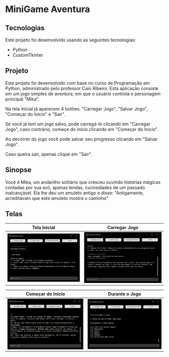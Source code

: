 # MiniGame Aventura

## Tecnologias
Este projeto foi desenvolvido usando as seguintes tecnologias:
- Python
- CustomTkinter

## Projeto
Este projeto foi desenvolvido com base no curso de Programação em Python, administrado pelo professor Caio Ribeiro. Esta aplicação consiste em um jogo simples de aventura, em que o usuário controla o personagem principal "Mika".

Na tela inicial já aparecem 4 botões: "Carregar Jogo", "Salvar Jogo", "Começar do Início" e "Sair".

Se você já tem um jogo salvo, pode carregá-lo clicando em "Carregar Jogo", caso contrário, começe do início clicando em "Começar do Início".

Ao decorrer do jogo você pode salvar seu progresso clicando em "Salvar Jogo".

Caso queira sair, apenas clique em "Sair".

## Sinopse
Você é Mika, um andarilho solitário que cresceu ouvindo histórias mágicas contadas por sua avó, apenas lendas, curiosidades de um passado inalcançável. Ela lhe deu um amuleto antigo e disse: "Antigamente, acreditavam que este amuleto mostra o caminho"

## Telas
| Tela Inicial | Carregar Jogo |
| ---  | --- |
| ![Tela Inicial](resources/tela-inicio.png) | ![Carregar Jogo](resources/tela-carregar-jogo.png) |

| Começar do Início | Durante o Jogo |
| ---  | --- |
| ![Começar do Início](resources/tela-comecar-inicio.png) | ![Durante o Jogo](resources/tela-jogando.png) |